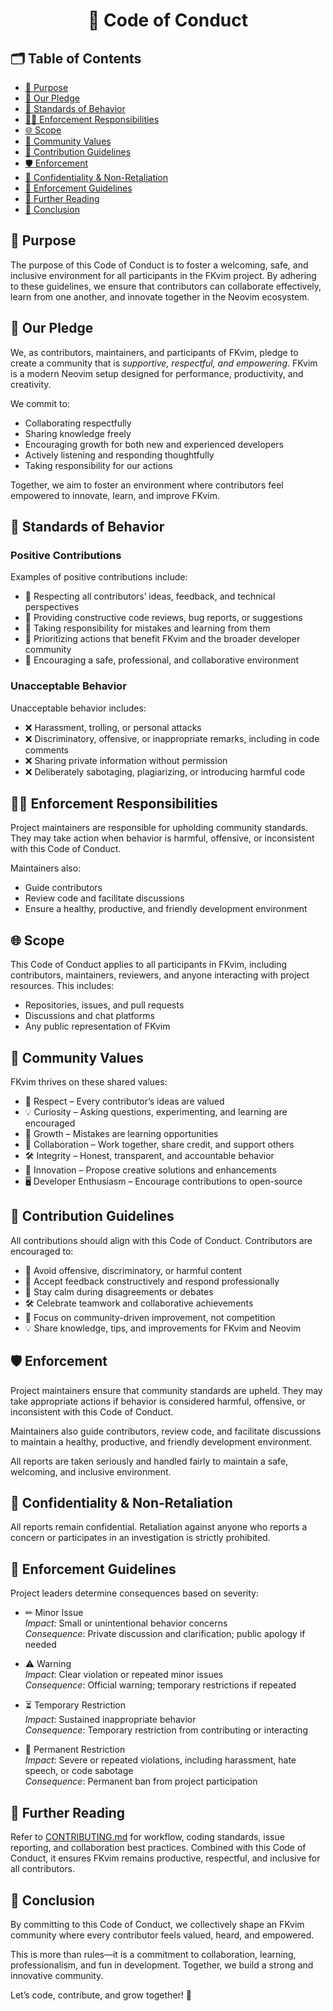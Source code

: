 <h1 align="center">📜 Code of Conduct</h1>

## 🗂 Table of Contents
- [🌟 Purpose](#-purpose)
- [🌟 Our Pledge](#-our-pledge)
- [🚦 Standards of Behavior](#-standards-of-behavior)
- [👩‍⚖ Enforcement Responsibilities](#-enforcement-responsibilities)
- [🌐 Scope](#-scope)
- [🌈 Community Values](#-community-values)
- [📌 Contribution Guidelines](#-contribution-guidelines)
- [🛡 Enforcement](#-enforcement)
- [🤫 Confidentiality & Non-Retaliation](#-confidentiality--non-retaliation)
- [📖 Enforcement Guidelines](#-enforcement-guidelines)
- [📘 Further Reading](#-further-reading)
- [🌟 Conclusion](#-conclusion)


## 🌟 Purpose
The purpose of this Code of Conduct is to foster a welcoming, safe, and inclusive environment for all participants in the FKvim project. By adhering to these guidelines, we ensure that contributors can collaborate effectively, learn from one another, and innovate together in the Neovim ecosystem.


## 🌟 Our Pledge
We, as contributors, maintainers, and participants of FKvim, pledge to create a community that is *supportive, respectful, and empowering*. FKvim is a modern Neovim setup designed for performance, productivity, and creativity.  

We commit to:
- Collaborating respectfully  
- Sharing knowledge freely  
- Encouraging growth for both new and experienced developers  
- Actively listening and responding thoughtfully  
- Taking responsibility for our actions  

Together, we aim to foster an environment where contributors feel empowered to innovate, learn, and improve FKvim.


## 🚦 Standards of Behavior

### Positive Contributions
Examples of positive contributions include:
- 🤝 Respecting all contributors’ ideas, feedback, and technical perspectives  
- 📝 Providing constructive code reviews, bug reports, or suggestions  
- 🌱 Taking responsibility for mistakes and learning from them  
- 🎯 Prioritizing actions that benefit FKvim and the broader developer community  
- 🧠 Encouraging a safe, professional, and collaborative environment  

### Unacceptable Behavior
Unacceptable behavior includes:
- ❌ Harassment, trolling, or personal attacks  
- ❌ Discriminatory, offensive, or inappropriate remarks, including in code comments  
- ❌ Sharing private information without permission  
- ❌ Deliberately sabotaging, plagiarizing, or introducing harmful code  



## 👩‍⚖ Enforcement Responsibilities
Project maintainers are responsible for upholding community standards. They may take action when behavior is harmful, offensive, or inconsistent with this Code of Conduct.  

Maintainers also:
- Guide contributors  
- Review code and facilitate discussions  
- Ensure a healthy, productive, and friendly development environment  



## 🌐 Scope
This Code of Conduct applies to all participants in FKvim, including contributors, maintainers, reviewers, and anyone interacting with project resources. This includes:
- Repositories, issues, and pull requests  
- Discussions and chat platforms  
- Any public representation of FKvim  


## 🌈 Community Values
FKvim thrives on these shared values:
- 🤝 Respect – Every contributor’s ideas are valued  
- 💡 Curiosity – Asking questions, experimenting, and learning are encouraged  
- 🌱 Growth – Mistakes are learning opportunities  
- 🔄 Collaboration – Work together, share credit, and support others  
- 🛠 Integrity – Honest, transparent, and accountable behavior  
- 🚀 Innovation – Propose creative solutions and enhancements  
- 🖥 Developer Enthusiasm – Encourage contributions to open-source  


## 📌 Contribution Guidelines
All contributions should align with this Code of Conduct. Contributors are encouraged to:
- 🚫 Avoid offensive, discriminatory, or harmful content  
- 🤝 Accept feedback constructively and respond professionally  
- 🧘 Stay calm during disagreements or debates  
- 🛠 Celebrate teamwork and collaborative achievements  
- 📖 Focus on community-driven improvement, not competition  
- 💡 Share knowledge, tips, and improvements for FKvim and Neovim  


## 🛡 Enforcement
Project maintainers ensure that community standards are upheld. They may take appropriate actions if behavior is considered harmful, offensive, or inconsistent with this Code of Conduct.  

Maintainers also guide contributors, review code, and facilitate discussions to maintain a healthy, productive, and friendly development environment.  

All reports are taken seriously and handled fairly to maintain a safe, welcoming, and inclusive environment.


## 🤫 Confidentiality & Non-Retaliation
All reports remain confidential. Retaliation against anyone who reports a concern or participates in an investigation is strictly prohibited.


## 📖 Enforcement Guidelines
Project leaders determine consequences based on severity:

- ✏ Minor Issue  
  *Impact*: Small or unintentional behavior concerns  
  *Consequence*: Private discussion and clarification; public apology if needed  

- ⚠ Warning  
  *Impact*: Clear violation or repeated minor issues  
  *Consequence*: Official warning; temporary restrictions if repeated  

- ⏳ Temporary Restriction  
  *Impact*: Sustained inappropriate behavior  
  *Consequence*: Temporary restriction from contributing or interacting  

- 🚫 Permanent Restriction  
  *Impact*: Severe or repeated violations, including harassment, hate speech, or code sabotage  
  *Consequence*: Permanent ban from project participation  


## 📘 Further Reading
Refer to [CONTRIBUTING.md](./CONTRIBUTING.md) for workflow, coding standards, issue reporting, and collaboration best practices. Combined with this Code of Conduct, it ensures FKvim remains productive, respectful, and inclusive for all contributors.


## 🌟 Conclusion
By committing to this Code of Conduct, we collectively shape an FKvim community where every contributor feels valued, heard, and empowered.  

This is more than rules—it is a commitment to collaboration, learning, professionalism, and fun in development. Together, we build a strong and innovative community.  

Let’s code, contribute, and grow together! 🚀
